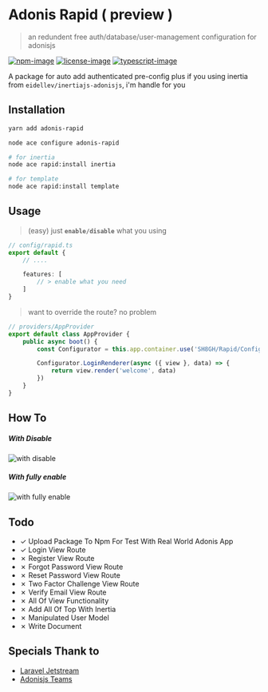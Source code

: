 # Adonis Rapid ( preview )
> an redundent free auth/database/user-management configuration for adonisjs

[![npm-image]][npm-url] [![license-image]][license-url] [![typescript-image]][typescript-url]

A package for auto add authenticated pre-config plus if you using inertia from `eidellev/inertiajs-adonisjs`, i'm handle for you

## Installation

```bash
yarn add adonis-rapid

node ace configure adonis-rapid

# for inertia
node ace rapid:install inertia

# for template
node ace rapid:install template
```

## Usage

> (easy) just **`enable/disable`** what you using

```ts
// config/rapid.ts
export default {
    // ....

    features: [
        // > enable what you need
    ]
}
```

> want to override the route? no problem

```ts
// providers/AppProvider
export default class AppProvider {
    public async boot() {
        const Configurator = this.app.container.use('SH8GH/Rapid/Configurator')

        Configurator.LoginRenderer(async ({ view }, data) => {
            return view.render('welcome', data)
        })
    }
}


```
## How To

##### With Disable
![with disable](https://raw.githubusercontent.com/SH8GH/adonis-rapid/dev/image/disable-something.png)

##### With fully enable
![with fully enable](https://raw.githubusercontent.com/SH8GH/adonis-rapid/dev/image/fully-enable.png)

## Todo
- &check; Upload Package To Npm For Test With Real World Adonis App
- &check; Login View Route
- &cross; Register View Route
- &cross; Forgot Password View Route
- &cross; Reset Password View Route
- &cross; Two Factor Challenge View Route
- &cross; Verify Email View Route
- &cross; All Of View Functionality
- &cross; Add All Of Top With Inertia
- &cross; Manipulated User Model
- &cross; Write Document

## Specials Thank to

- [Laravel Jetstream](https://jetstream.laravel.com/)
- [Adonisjs Teams](https://adonisjs.com/)

[npm-image]: https://img.shields.io/npm/v/adonis-rapid.svg?style=for-the-badge&logo=npm
[npm-url]: https://npmjs.org/package/adonis-rapid "npm"

[license-image]: https://img.shields.io/npm/l/adonis-rapid?color=blueviolet&style=for-the-badge
[license-url]: LICENSE.md "license"

[typescript-image]: https://img.shields.io/badge/Typescript-294E80.svg?style=for-the-badge&logo=typescript
[typescript-url]:  "typescript"
